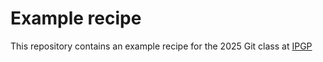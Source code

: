 # Example recipe

This repository contains an example recipe for the 2025 Git class at [IPGP](www.ipgp.fr)
